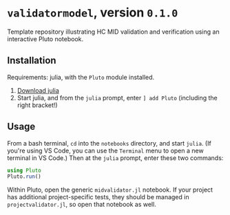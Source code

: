 # `validatormodel`, version `0.1.0`


Template repository illustrating HC MID validation and verification using an interactive Pluto notebook.


## Installation

Requirements:  julia, with the `Pluto` module installed. 

1. [Download julia](https://julialang.org/downloads/)
2. Start julia, and from the `julia` prompt, enter `] add Pluto` (including the right bracket!)


## Usage

From a bash terminal, `cd` into the `notebooks` directory, and start `julia`. (If you're using VS Code, you can use the `Terminal` menu to open a new terminal in VS Code.) Then at the `julia` prompt, enter these two commands:

```julia
using Pluto
Pluto.run()
```

Within Pluto, open the generic `midvalidator.jl` notebook.  If your project has additional project-specific tests, they should be managed in `projectvalidator.jl`, so open that notebook as well.